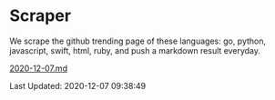 # Scraper

We scrape the github trending page of these languages: go, python, javascript, swift, html, ruby, and push a markdown result everyday.

[2020-12-07.md](https://github.com/henson/Scraper/blob/master/2020-12-07.md)

Last Updated: 2020-12-07 09:38:49